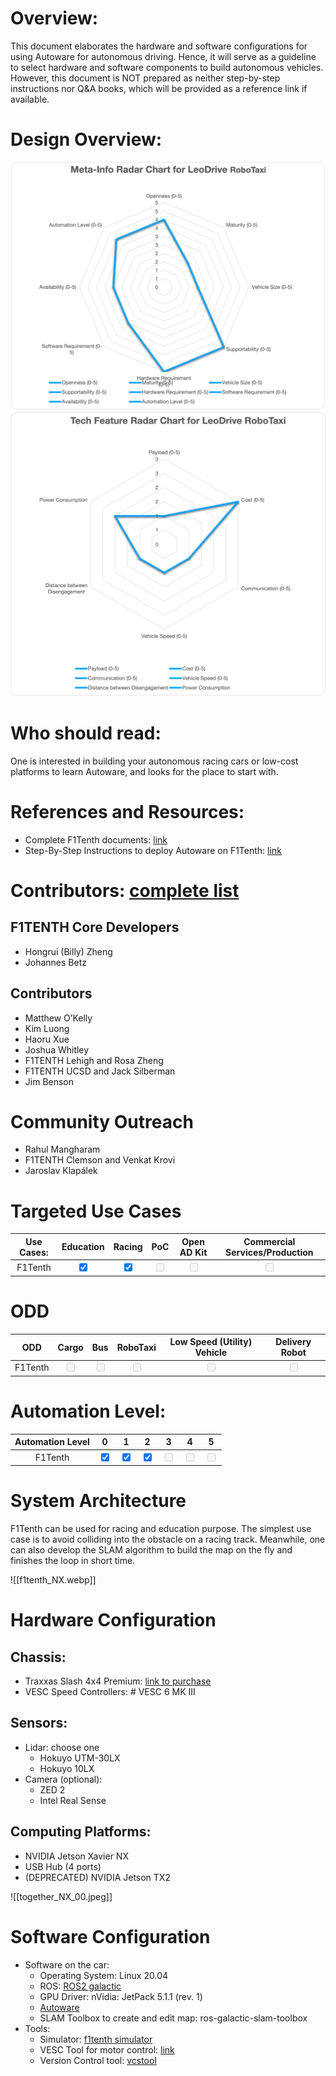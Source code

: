 
# Overview: 

This document elaborates the hardware and software configurations for using Autoware for autonomous driving. Hence, it will serve as a guideline to select hardware and software components to build autonomous vehicles. However, this document is NOT prepared as neither step-by-step instructions nor Q&A books, which will be provided as a reference link if available. 

# Design Overview: 

![Meta Chart for LeoDrive RoboTaxi Design](LeoTaxi_Meta.png)
![Tech Chart for LeoDrive RoboTaxi Design](LeoTaxi_Tech.png)


# Who should read: 
One is interested in building your autonomous racing cars or low-cost platforms to learn Autoware, and looks for the place to start with. 

# References and Resources: 
- Complete F1Tenth documents: [link](https://f1tenth.readthedocs.io/en/foxy_test/getting_started/intro.html)
- Step-By-Step Instructions to deploy Autoware on F1Tenth: [link](https://f1tenth.readthedocs.io/en/foxy_test/autoware/intro.html)


# Contributors: [complete list](https://f1tenth.readthedocs.io/en/foxy_test/support/acknowledgment.html#contributors)
## F1TENTH Core Developers
- Hongrui (Billy) Zheng
- Johannes Betz
## Contributors
- Matthew O’Kelly
- Kim Luong
- Haoru Xue
- Joshua Whitley
- F1TENTH Lehigh and Rosa Zheng
- F1TENTH UCSD and Jack Silberman
- Jim Benson

# Community Outreach
- Rahul Mangharam
- F1TENTH Clemson and Venkat Krovi
- Jaroslav Klapálek

# Targeted Use Cases

| Use Cases: | Education | Racing | PoC | Open AD Kit | Commercial Services/Production |
|:--------: | :--------:| :---------: | :---------: |:---------: | :---------: |
|F1Tenth | <input type="checkbox" checked />  | <input type="checkbox" checked />  | <input type="checkbox" disabled  />  | <input type="checkbox" disabled  />  | <input type="checkbox" disabled  />  | 

# ODD

| ODD | Cargo | Bus | RoboTaxi | Low Speed (Utility) Vehicle | Delivery Robot |
|:--------: | :--------:| :---------: | :---------: |:---------: | :---------: |
|F1Tenth | <input type="checkbox" disabled  />  | <input type="checkbox" disabled />  | <input type="checkbox" disabled  />  | <input type="checkbox" disabled  />  | <input type="checkbox" disabled  />  | 

# Automation Level:
| Automation Level | 0 | 1 | 2 | 3 | 4 | 5 |
|:--------: | :--------:| :---------: | :---------: |:---------: | :---------: | :---------: |
|F1Tenth | <input type="checkbox" checked  />  |  <input type="checkbox" checked  />  | <input type="checkbox" checked />  | <input type="checkbox" disabled  />  | <input type="checkbox" disabled  />  | <input type="checkbox" disabled  />  | 


# System Architecture

F1Tenth can be used for racing and education purpose. The simplest use case is to avoid colliding into the obstacle on a racing track. Meanwhile, one can also develop the SLAM algorithm to build the map on the fly and finishes the loop in short time. 

![[f1tenth_NX.webp]]

# Hardware Configuration
## Chassis:
-  Traxxas Slash 4x4 Premium: [link to purchase](https://www.amainhobbies.com/traxxas-slash-4x4-ultimate-rtr-4wd-short-course-truck-orange-tra68077-4-orng/p858530)
- VESC Speed Controllers: # VESC 6 MK III

## Sensors:
- Lidar: choose one
	- Hokuyo UTM-30LX
	- Hokuyo 10LX
- Camera (optional):
	- ZED 2
	- Intel Real Sense

## Computing Platforms:
- NVIDIA Jetson Xavier NX
- USB Hub (4 ports)
- (DEPRECATED) NVIDIA Jetson TX2

![[together_NX_00.jpeg]]

# Software Configuration 
- Software on the car:
	- Operating System: Linux 20.04
	- ROS: [ROS2 galactic](https://docs.ros.org/en/galactic/Installation/Ubuntu-Install-Debians.html)
	- GPU Driver: nVidia: JetPack 5.1.1 (rev. 1)
	- [Autoware](https://github.com/autowarefoundation/autoware.git)
	- SLAM Toolbox to create and edit map: ros-galactic-slam-toolbox
- Tools: 
	- Simulator: [f1tenth simulator](https://f1tenth.readthedocs.io/en/foxy_test/going_forward/simulator/index.html)
	- VESC Tool for motor control: [link](https://vesc-project.com/vesc_tool)
	- Version Control tool: [vcstool](https://github.com/dirk-thomas/vcstool)

